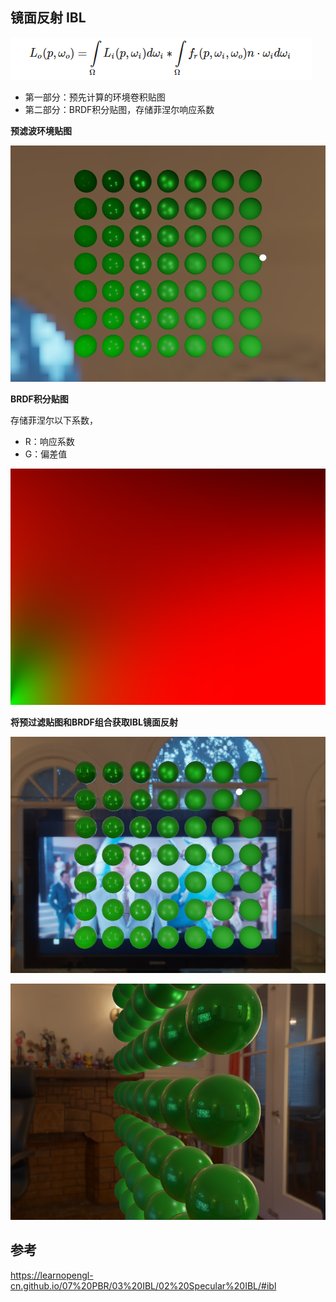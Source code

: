 ## 镜面反射 IBL



![image-20211224155928576](images/image-20211224155928576.png)

- 第一部分：预先计算的环境卷积贴图
- 第二部分：BRDF积分贴图，存储菲涅尔响应系数

**预滤波环境贴图**

![image-20211224160828377](images/image-20211224160828377.png)

**BRDF积分贴图**

存储菲涅尔以下系数，

- R：响应系数
- G：偏差值

![image-20211224160934384](images/image-20211224160934384.png)

**将预过滤贴图和BRDF组合获取IBL镜面反射**

![image-20211224161347300](images/image-20211224161347300.png)

![image-20211224161421597](images/image-20211224161421597.png)

## 参考

https://learnopengl-cn.github.io/07%20PBR/03%20IBL/02%20Specular%20IBL/#ibl
